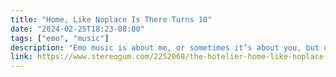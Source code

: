 ```yaml
---
title: "Home, Like Noplace Is There Turns 10"
date: "2024-02-25T18:23-08:00"
tags: ["emo", "music"]
description: "Emo music is about me, or sometimes it’s about you, but only in the singular. And usually “you” are a woman, or if we’re being honest a girl who is done wrong by me. This is much of what defined the genre from ‘90s to through the 2000s. It’s the Get Up Kids’ “Action & Action,” it’s Taking Back Sunday’s “Cute Without the ‘E’.” When we talk about the emo revival, we’re talking about bands moving away from the scorched-earth acoustics of Dashboard Confessional or the glossy pop-punk of Fall Out Boy — acts who helped catapult emo into an era of commercial success — and toward a dirtier, knottier sound. The emo revival represented something more than just a shift in sound. There’s a shift of perspective, too, from “me” and “you” to “us,” and it was embodied in the music of a four-piece from Worcester, Massachusetts."
link: https://www.stereogum.com/2252068/the-hotelier-home-like-noplace-is-there-turns-10/reviews/the-anniversary/
---
```

